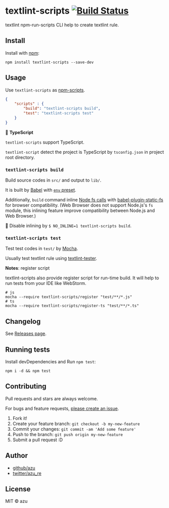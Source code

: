 # textlint-scripts [![Build Status](https://travis-ci.org/textlint/textlint-scripts.svg?branch=master)](https://travis-ci.org/textlint/textlint-scripts)

textlint npm-run-scripts CLI help to create textlint rule.

## Install

Install with [npm](https://www.npmjs.com/):

    npm install textlint-scripts --save-dev

## Usage

Use `textlint-scripts` as [npm-scripts](https://docs.npmjs.com/misc/scripts).

```json
{
    "scripts" : {
        "build": "textlint-scripts build",
        "test": "textlint-scripts test"
    }
}
```

:memo: **TypeScript**

`textlint-scripts` support TypeScript.

`textlint-script` detect the project is TypeScript by `tsconfig.json` in project root directory.

### `textlint-scripts build`

Build source codes in `src/` and output to `lib/`.

It is built by [Babel](https://babeljs.io/) with [`env` preset](https://babeljs.io/docs/plugins/preset-env/).

Additionally, `build` command inline [Node fs calls](https://nodejs.org/api/fs.html) with [babel-plugin-static-fs](https://github.com/Jam3/babel-plugin-static-fs) for browser compatibility. 
(Web Browser does not support Node.js's `fs` module, this inlining feature improve compatibility between Node.js and Web Browser.)

:memo: Disable inlining by `$ NO_INLINE=1 textlint-scripts build`.

### `textlint-scripts test`

Test test codes in `test/` by [Mocha](https://mochajs.org/).

Usually test textlint rule using [textlint-tester](https://github.com/textlint/textlint/tree/master/packages/textlint-tester). 

**Notes**: register script

textlint-scripts also provide register script for run-time build.
It will help to run tests from your IDE like WebStorm.

```
# js
mocha --require textlint-scripts/register "test/**/*.js"
# ts
mocha --require textlint-scripts/register-ts "test/**/*.ts"
``` 

## Changelog

See [Releases page](https://github.com/textlint/textlint-scripts/releases).

## Running tests

Install devDependencies and Run `npm test`:

    npm i -d && npm test

## Contributing

Pull requests and stars are always welcome.

For bugs and feature requests, [please create an issue](https://github.com/textlint/textlint-scripts/issues).

1. Fork it!
2. Create your feature branch: `git checkout -b my-new-feature`
3. Commit your changes: `git commit -am 'Add some feature'`
4. Push to the branch: `git push origin my-new-feature`
5. Submit a pull request :D

## Author

- [github/azu](https://github.com/azu)
- [twitter/azu_re](https://twitter.com/azu_re)

## License

MIT © azu
